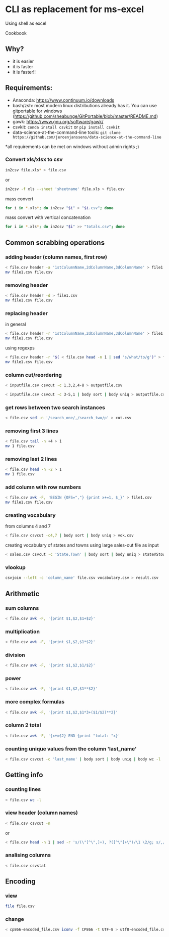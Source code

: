 # CLI as replacement for ms-excel
Using shell as excel

Cookbook

## Why?

- it is easier
- it is faster
- it is faster!!

## Requirements:

- Anaconda: https://www.continuum.io/downloads
- bash/zsh: most modern linux distributions already has it. You can use gitportable for windows (https://github.com/sheabunge/GitPortable/blob/master/README.md)
- gawk: https://www.gnu.org/software/gawk/
- csvkit: ```conda install csvkit``` or ```pip install csvkit```
- data-science-at-the-command-line tools: ```git clone https://github.com/jeroenjanssens/data-science-at-the-command-line```

*all requirements can be met on windows without admin rights ;)

### Convert xls/xlsx to csv

```bash
in2csv file.xls* > file.csv
```

or

```bash
in2csv -f xls --sheet 'sheetname' file.xls > file.csv
```

mass convert

```bash
for i in *.xls*; do in2csv "$i" > "$i.csv"; done
```

mass convert with vertical concatenation

```bash
for i in *.xls*; do in2csv "$i" >> "totals.csv"; done
```

## Common scrabbing operations

### adding header (column names, first row)

```bash
< file.csv header -a '1stColumnName,2dColumnName,3dColumnName' > file1.csv
mv file1.csv file.csv
```

### removing header

```bash
< file.csv header -d > file1.csv
mv file1.csv file.csv
```

### replacing header

in general

```bash
< file.csv header -r '1stColumnName,2dColumnName,3dColumnName' > file1.csv
mv file1.csv file.csv
```

using regexps

```bash
< file.csv header -r "$( < file.csv head -n 1 | sed 's/what/to/g')" > file1.csv
mv file1.csv file.csv
```

### column cut/reordering

```bash
< inputfile.csv csvcut -c 1,3,2,4-8 > outputfile.csv
```

```bash
< inputfile.csv csvcut -c 3-5,1 | body sort | body uniq > outputfile.csv
```

### get rows between two search instances

```bash
< file.csv sed -n '/search_one/,/search_two/p' > cut.csv
```

### removing first 3 lines

```bash
< file.csv tail -n +4 > 1
mv 1 file.csv
```

### removing last 2 lines

```bash
< file.csv head -n -2 > 1
mv 1 file.csv
```

### add column with row numbers

```bash
< file.csv awk -F, 'BEGIN {OFS=","} {print x+=1, $_}' > file1.csv
mv file1.csv file.csv
```

### creating vocabulary

from columns 4 and 7

```bash
< file.csv csvcut -c4,7 | body sort | body uniq > vok.csv
```

creating vocabulary of states and towns using large sales-out file as input

```bash
< sales.csv csvcut -c 'State,Town' | body sort | body uniq > stateVStown.csv
```

### vlookup

```bash
csvjoin --left -c 'column_name' file.csv vocabulary.csv > result.csv
```

## Arithmetic

### sum columns

```bash
< file.csv awk -F, '{print $1,$2,$1+$2}'
```

### multiplication

```bash
< file.csv awk -F, '{print $1,$2,$1*$2}'
```

### division

```bash
< file.csv awk -F, '{print $1,$2,$1/$2}'
```

### power

```bash
< file.csv awk -F, '{print $1,$2,$1**$2}'
```

### more complex formulas

```bash
< file.csv awk -F, '{print $1,$2,$1*3+($1/$2)**2}'
```

### column 2 total

```bash
< file.csv awk -F, '{x+=$2} END {print "total: "x}'
```

### counting unique values from the column 'last_name'

```bash
< file.csv csvcut -c 'last_name' | body sort | body uniq | body wc -l
```

## Getting info

### counting lines

```bash
< file.csv wc -l
```

### view header (column names)

```bash
< file.csv csvcut -n
```

or

```bash
< file.csv head -n 1 | sed -r 's/(\"[^\",]+), ?([^\"]+\")/\1 \2/g; s/,/\n/g'| awk 'BEGIN {OFS="\t"} {print x+=1, $_}'
```

### analising columns

```bash
< file.csv csvstat
```

## Encoding

### view

```bash
file file.csv
```

### change

```bash
< cp866-encoded_file.csv iconv -f CP866 -t UTF-8 > utf8-encoded_file.csv
```